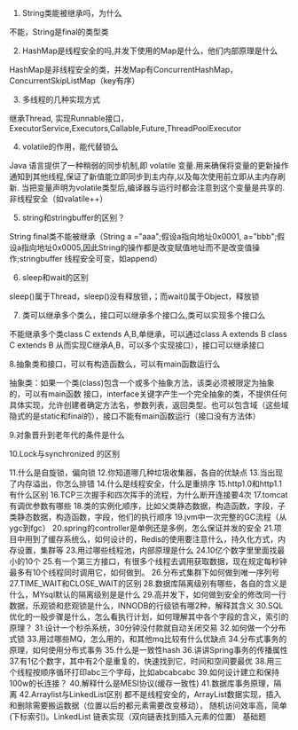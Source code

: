 
1. String类能被继承吗，为什么  
>
不能，String是final的类型类

2. HashMap是线程安全的吗,并发下使用的Map是什么，他们内部原理是什么  
>
HashMap是非线程安全的类，并发Map有ConcurrentHashMap，ConcurrentSkipListMap（key有序）

3. 多线程的几种实现方式  
>
继承Thread,  实现Runnable接口，ExecutorService,Executors,Callable,Future,ThreadPoolExecutor

4. volatile的作用，能代替锁么
>
Java 语言提供了一种稍弱的同步机制,即 volatile 变量.用来确保将变量的更新操作通知到其他线程,保证了新值能立即同步到主内存,以及每次使用前立即从主内存刷新. 当把变量声明为volatile类型后,编译器与运行时都会注意到这个变量是共享的. 非线程安全（如valatile++）

5. string和stringbuffer的区别？  
>
String final类不能被继承（String a ="aaa";假设a指向地址0x0001, a="bbb";假设a指向地址0x0005,因此String的操作都是改变赋值地址而不是改变值操作;stringbuffer 线程安全可变，如append）

6. sleep和wait的区别   
>
sleep()属于Thread，sleep()没有释放锁，；而wait()属于Object，释放锁

7. 类可以继承多个类么，接口可以继承多个接口么,类可以实现多个接口么  
>
 不能继承多个类class C extends A,B,单继承，可以通过class A extends B class C extends B 从而实现C继承A,B，可以多个实现接口），接口可以继承接口

8.抽象类和接口，可以有构造函数么，可以有main函数运行么
>
抽象类：如果一个类(class)包含一个或多个抽象方法，该类必须被限定为抽象的，可以有main函数
接口，interface关键字产生一个完全抽象的类，不提供任何具体实现，允许创建者确定方法名，参数列表，返回类型。也可以包含域（这些域隐式的是static和final的），接口不能有main函数运行（接口没有方法体）

9.对象晋升到老年代的条件是什么
>

10.Lock与synchronized 的区别
>

11.什么是自旋锁，偏向锁
12.你知道哪几种垃圾收集器，各自的优缺点
13.当出现了内存溢出，你怎么排错
14.什么是线程安全，什么是重排序
15.http1.0和http1.1有什么区别
16.TCP三次握手和四次挥手的流程，为什么断开连接要4次
17.tomcat有调优参数有哪些
18.类的实例化顺序，比如父类静态数据，构造函数，字段，子类静态数据，构造函数，字段，他们的执行顺序
19.jvm中一次完整的GC流程（从ygc到fgc）
20.spring的controller是单例还是多例，怎么保证并发的安全
21.项目中用到了缓存系统么，如何设计的，Redis的使用要注意什么，持久化方式，内存设置，集群等
23.用过哪些线程池，内部原理是什么
24.10亿个数字里里面找最小的10个
25.有一个第三方接口，有很多个线程去调用获取数据，现在规定每秒钟最多有10个线程同时调用它，如何做到。
26.分布式集群下如何做到唯一序列号
27.TIME_WAIT和CLOSE_WAIT的区别
28.数据库隔离级别有哪些，各自的含义是什么，MYsql默认的隔离级别是是什么
29.高并发下，如何做到安全的修改同一行数据，乐观锁和悲观锁是什么，INNODB的行级锁有哪2种，解释其含义
30.SQL优化的一般步骤是什么，怎么看执行计划，如何理解其中各个字段的含义，索引的原理？
31.设计一个秒杀系统，30分钟没付款就自动关闭交易
32.如何做一个分布式锁
33.用过哪些MQ，怎么用的，和其他mq比较有什么优缺点
34.分布式事务的原理，如何使用分布式事务
35.什么是一致性hash
36.讲讲Spring事务的传播属性
37.有1亿个数字，其中有2个是重复的，快速找到它，时间和空间要最优
38.用三个线程按顺序循环打印abc三个字母，比如abcabcabc
39.如何设计建立和保持100w的长连接？
40.解释什么是MESI协议(缓存一致性)
41.数据库事务原理，隔离
42.Arraylist与LinkedList区别
都不是线程安全的，ArrayList数据实现，插入和删除需要搬运数据（位置以后的都元素需要改变移动）， 随机访问效率高，简单(下标索引)。LinkedList 链表实现（双向链表找到插入元素的位置）
基础题
